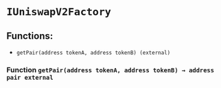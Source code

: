 # `IUniswapV2Factory`

## Functions:

- `getPair(address tokenA, address tokenB) (external)`

### Function `getPair(address tokenA, address tokenB) → address pair external`
